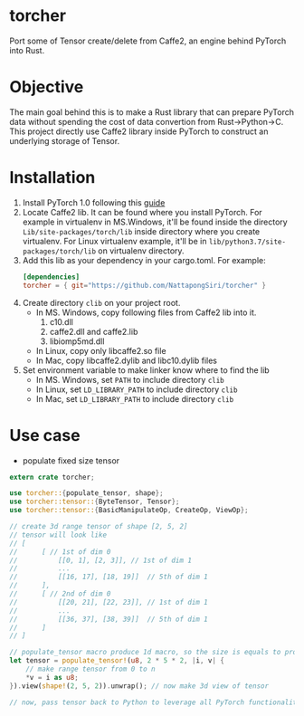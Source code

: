 # torcher
Port some of Tensor create/delete from Caffe2, an engine behind PyTorch into Rust.

# Objective
The main goal behind this is to make a Rust library that can prepare PyTorch data without spending the cost of data convertion from Rust->Python->C.
This project directly use Caffe2 library inside PyTorch to construct an underlying storage of Tensor.

# Installation
1. Install PyTorch 1.0 following this [guide](https://pytorch.org/get-started/locally/)
2. Locate Caffe2 lib. It can be found where you install PyTorch. For example in virtualenv in MS.Windows, it'll be found inside the directory `Lib/site-packages/torch/lib` inside directory where you create virtualenv. For Linux virtualenv example, it'll be in `lib/python3.7/site-packages/torch/lib` on virtualenv directory.
3. Add this lib as your dependency in your cargo.toml. For example: 
    ```toml
    [dependencies]
    torcher = { git="https://github.com/NattapongSiri/torcher" }
    ```
4. Create directory `clib` on your project root.
   - In MS. Windows, copy following files from Caffe2 lib into it.
      1. c10.dll
      2. caffe2.dll and caffe2.lib
      3. libiomp5md.dll
   - In Linux, copy only libcaffe2.so file
   - In Mac, copy libcaffe2.dylib and libc10.dylib files
5. Set environment variable to make linker know where to find the lib
    - In MS. Windows, set `PATH` to include directory `clib`
    - In Linux, set `LD_LIBRARY_PATH` to include directory `clib`
    - In Mac, set `LD_LIBRARY_PATH` to include directory `clib`

# Use case
- populate fixed size tensor 
```Rust
extern crate torcher;

use torcher::{populate_tensor, shape};
use torcher::tensor::{ByteTensor, Tensor};
use torcher::tensor::{BasicManipulateOp, CreateOp, ViewOp};

// create 3d range tensor of shape [2, 5, 2]
// tensor will look like 
// [
//      [ // 1st of dim 0
//          [[0, 1], [2, 3]], // 1st of dim 1
//          ...
//          [[16, 17], [18, 19]]  // 5th of dim 1
//      ], 
//      [ // 2nd of dim 0
//          [[20, 21], [22, 23]], // 1st of dim 1
//          ...
//          [[36, 37], [38, 39]]  // 5th of dim 1
//      ]
// ]

// populate_tensor macro produce 1d macro, so the size is equals to product of all the dim
let tensor = populate_tensor!(u8, 2 * 5 * 2, |i, v| {
    // make range tensor from 0 to n
    *v = i as u8;
}).view(shape!(2, 5, 2)).unwrap(); // now make 3d view of tensor

// now, pass tensor back to Python to leverage all PyTorch functionalities.
```